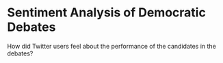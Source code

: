 # Sentiment Analysis of Democratic Debates

How did Twitter users feel about the performance of the candidates in the debates?
